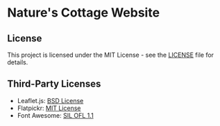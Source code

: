 # Nature's Cottage Website

## License

This project is licensed under the MIT License - see the [LICENSE](LICENSE) file for details.

## Third-Party Licenses

- Leaflet.js: [BSD License](https://github.com/Leaflet/Leaflet/blob/master/LICENSE)
- Flatpickr: [MIT License](https://github.com/flatpickr/flatpickr/blob/master/LICENSE.md)
- Font Awesome: [SIL OFL 1.1](https://fontawesome.com/license/free)
